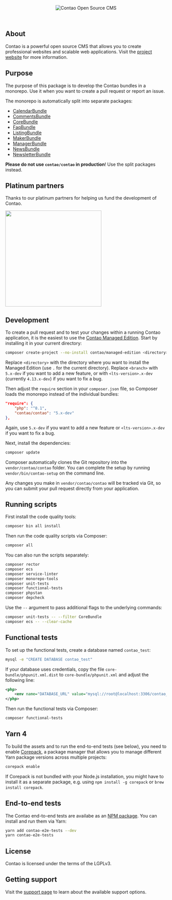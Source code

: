 <p align="center"><img src="https://contao.org/files/contao/logo/contao-logo-corporate.svg" alt="Contao Open Source CMS"></p>

<p align="center">
<a href="https://github.com/contao/contao/actions"><img src="https://github.com/contao/contao/actions/workflows/ci.yml/badge.svg?branch=5.x" alt></a>
<a href="https://codecov.io/gh/contao/contao"><img src="https://codecov.io/gh/contao/contao/branch/5.x/graph/badge.svg" alt></a>
<a href="https://packagist.org/packages/contao/contao"><img src="https://img.shields.io/packagist/v/contao/contao.svg" alt></a>
</p>

## About

Contao is a powerful open source CMS that allows you to create professional websites and scalable web applications.
Visit the [project website][1] for more information.

## Purpose

The purpose of this package is to develop the Contao bundles in a monorepo. Use it when you want to create a pull
request or report an issue.

The monorepo is automatically split into separate packages:

 * [CalendarBundle](https://github.com/contao/calendar-bundle)
 * [CommentsBundle](https://github.com/contao/comments-bundle)
 * [CoreBundle](https://github.com/contao/core-bundle)
 * [FaqBundle](https://github.com/contao/faq-bundle)
 * [ListingBundle](https://github.com/contao/listing-bundle)
 * [MakerBundle](https://github.com/contao/maker-bundle)
 * [ManagerBundle](https://github.com/contao/manager-bundle)
 * [NewsBundle](https://github.com/contao/news-bundle)
 * [NewsletterBundle](https://github.com/contao/newsletter-bundle)

**Please do not use `contao/contao` in production**! Use the split packages instead.

## Platinum partners

Thanks to our platinum partners for helping us fund the development of Contao.

<a href="https://postyou.de"><img src="https://contao.org/files/uploads/partner-logos/6889-postyou.svg" width="300" alt></a>

## Development

To create a pull request and to test your changes within a running Contao application, it is the easiest to use the
[Contao Managed Edition][2]. Start by installing it in your current directory:

```bash
composer create-project --no-install contao/managed-edition <directory> <branch>
```

Replace `<directory>` with the directory where you want to install the Managed Edition (use `.` for the current
directory). Replace `<branch>` with `5.x-dev` if you want to add a new feature, or with `<lts-version>.x-dev` (currently
`4.13.x-dev`) if you want to fix a bug.

Then adjust the `require` section in your `composer.json` file, so Composer loads the monorepo instead of the individual
bundles:

```json
"require": {
    "php": "^8.1",
    "contao/contao": "5.x-dev"
},
```

Again, use `5.x-dev` if you want to add a new feature or `<lts-version>.x-dev` if you want to fix a bug.

Next, install the dependencies:

```bash
composer update
```

Composer automatically clones the Git repository into the `vendor/contao/contao` folder. You can complete the setup by
running `vendor/bin/contao-setup` on the command line.

Any changes you make in `vendor/contao/contao` will be tracked via Git, so you can submit your pull request directly
from your application.

## Running scripts

First install the code quality tools:

```bash
composer bin all install
```

Then run the code quality scripts via Composer:

```bash
composer all
```

You can also run the scripts separately:

```bash
composer rector
composer ecs
composer service-linter
composer monorepo-tools
composer unit-tests
composer functional-tests
composer phpstan
composer depcheck
```

Use the `--` argument to pass additional flags to the underlying commands:

```bash
composer unit-tests -- --filter CoreBundle
composer ecs -- --clear-cache
```

## Functional tests

To set up the functional tests, create a database named `contao_test`:

```bash
mysql -e "CREATE DATABASE contao_test"
```

If your database uses credentials, copy the file `core-bundle/phpunit.xml.dist` to `core-bundle/phpunit.xml` and adjust
the following line:

```xml
<php>
    <env name="DATABASE_URL" value="mysql://root@localhost:3306/contao_test" />
</php>
```

Then run the functional tests via Composer:

```bash
composer functional-tests
```

## Yarn 4

To build the assets and to run the end-to-end tests (see below), you need to enable [Corepack][3], a package manager
that allows you to manage different Yarn package versions across multiple projects:

```bash
corepack enable
```

If Corepack is not bundled with your Node.js installation, you might have to install it as a separate package, e.g.
using `npm install -g corepack` or `brew install corepack`.

## End-to-end tests

The Contao end-to-end tests are availabe as an [NPM package][4]. You can install and run them via Yarn:

```bash
yarn add contao-e2e-tests --dev
yarn contao-e2e-tests
```

## License

Contao is licensed under the terms of the LGPLv3.

## Getting support

Visit the [support page][5] to learn about the available support options.

[1]: https://contao.org
[2]: https://github.com/contao/managed-edition
[3]: https://yarnpkg.com/getting-started/install
[4]: https://www.npmjs.com/package/contao-e2e-tests
[5]: https://to.contao.org/support
